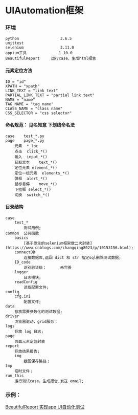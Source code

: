 # UIAutomation框架

### 环境
```
python                  3.6.5
unittest    
selenium                3.11.0   
appium工具              1.10.0
BeautifulReport     运行case，生成html报告
```

#### 元素定位方法

    ID = "id"
    XPATH = "xpath"
    LINK_TEXT = "link text"
    PARTIAL_LINK_TEXT = "partial link text"
    NAME = "name"
    TAG_NAME = "tag name"
    CLASS_NAME = "class name"
    CSS_SELECTOR = "css selector"



#### 命名规范： 见名知意 下划线命名法
    

    case    test_*.py
    page    page_*.py
        元素  *_loc
        点击  click_*()
        输入  input_*()
        获取文本    text_*()
        定位元素 element_*()
        定位一组元素  elements_*()
        弹框  alert_*()
        鼠标悬停    move_*()
        下拉框 select_*()
        切换  switch_*()


#### 目录结构
    case
        test_*
            测试用例;
    common  公共函数
        basics
            [基于原生的selenium框架做二次封装](https://www.cnblogs.com/changqing8023/p/10153156.html);
        connectDB
            连接数据库,返回 dict 和 str 指定sql删除测试数据;
        ID_code
            识别验证码；      未完善
        logger
            日志模块;
        readConfig
            读取配置文件;
    config
        cfg.ini
            配置文件;
    data
        存放需要参数化的测试数据;
    driver
        浏览器驱动，grid服务；
    logs
        存放 log 日志;
    page
        页面元素定位封装
    report
        存放结果报告;
        img
            截图保存路径；
    tmp
        临时文件；
    run_this
        运行测试case，生成报告,发送 email;

### 示例：
<a href="https://www.cnblogs.com/changqing8023/p/10153371.html">BeautifulReport 实现app UI自动化测试</a>